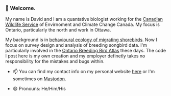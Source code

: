 ### 👋 Welcome.

My name is David and I am a quantative biologist working for the [Canadian Wildlife Service](https://www.canada.ca/en/environment-climate-change/services/avoiding-harm-migratory-birds/canadian-wildlife-service-contact-information.html) of Envirnoment and Climate Change Canada. My focus is Ontario, particularly the north and work in Ottawa.

My background is in [behavioural ecology of migrating shorebirds](https://www.sfu.ca/biology/wildberg/NewCWEPage/takingthepulse/index.html). Now I focus on survey design and analysis of breeding songbird data. I'm particularly involved in the [Ontario Breeding Bird Atlas](https://www.birdsontario.org/) these days. The code I post here is my own creation and my employer definetly takes no responsibility for the mistakes and bugs within.

- 📫 You can find my contact info on my personal website [here](https://www.davidhope.ca) or I'm sometimes on <a rel="me" href="https://fosstodon.org/@dhope">Mastodon</a>.

- 😄 Pronouns: He/Him/His
